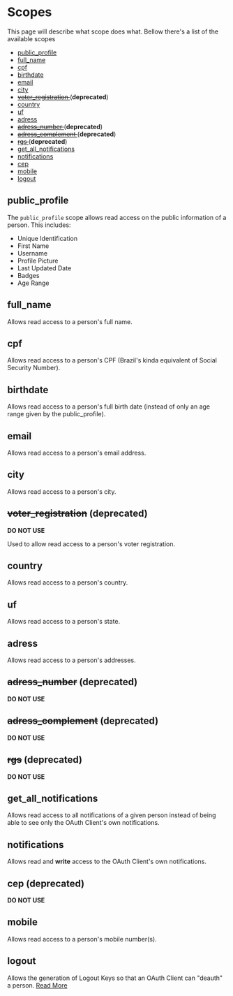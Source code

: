 Scopes
======

This page will describe what scope does what. Bellow there's a list of the available scopes

 * [ public_profile ](#public_profile)
 * [ full_name ](#full_name)
 * [ cpf ](#cpf)
 * [ birthdate ](#birthdate)
 * [ email ](#email)
 * [ city ](#city)
 * ~~[ voter_registration ](#voter_registration)~~ (**deprecated**)
 * [ country ](#country)
 * [ uf ](#uf)
 * [ adress ](#adress)
 * ~~[ adress_number ](#adress_number)~~ (**deprecated**)
 * ~~[ adress_complement ](#adress_complement)~~ (**deprecated**)
 * ~~[ rgs ](#rgs)~~ (**deprecated**)
 * [ get_all_notifications ](#get_all_notifications)
 * [ notifications ](#notifications)
 * [ cep ](#cep)
 * [ mobile ](#mobile)
 * [ logout ](#logout)

## <a name="public_profile"></a>public_profile

The `public_profile` scope allows read access on the public information of a person. This includes:

 * Unique Identification
 * First Name
 * Username
 * Profile Picture
 * Last Updated Date
 * Badges
 * Age Range

## <a name="full_name"></a> full_name

Allows read access to a person's full name.

## <a name="cpf"></a> cpf

Allows read access to a person's CPF (Brazil's kinda equivalent of Social Security Number).

## <a name="birthdate"></a> birthdate

Allows read access to a person's full birth date (instead of only an age range given by the public_profile).

## <a name="email"></a> email

Allows read access to a person's email address.

## <a name="city"></a> city

Allows read access to a person's city.

## <a name="voter_registration"></a> ~~voter_registration~~ (deprecated)

**DO NOT USE**

Used to allow read access to a person's voter registration.

## <a name="country"></a> country

Allows read access to a person's country.

## <a name="uf"></a> uf

Allows read access to a person's state.

## <a name="adress"></a> adress

Allows read access to a person's addresses.

## <a name="adress_number"></a> ~~adress_number~~ (deprecated)

**DO NOT USE**

## <a name="adress_complement"></a> ~~adress_complement~~ (deprecated)

**DO NOT USE**

## <a name="rgs"></a> ~~rgs~~ (deprecated)

**DO NOT USE**

## <a name="get_all_notifications"></a> get_all_notifications

Allows read access to all notifications of a given person instead of being able to see only the OAuth Client's own notifications.

## <a name="notifications"></a> notifications

Allows read and **write** access to the OAuth Client's own notifications.

## <a name="cep"></a> cep (deprecated)

**DO NOT USE**

## <a name="mobile"></a> mobile

Allows read access to a person's mobile number(s).

## <a name="logout"></a> logout

Allows the generation of Logout Keys so that an OAuth Client can "deauth" a person. [Read More](remoteLogout.md)

